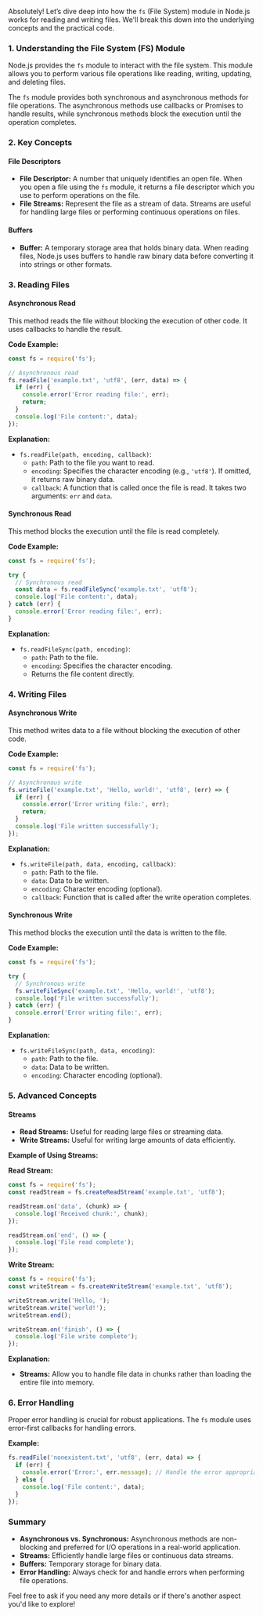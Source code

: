 Absolutely! Let’s dive deep into how the `fs` (File System) module in Node.js works for reading and writing files. We'll break this down into the underlying concepts and the practical code.

### 1. **Understanding the File System (FS) Module**

Node.js provides the `fs` module to interact with the file system. This module allows you to perform various file operations like reading, writing, updating, and deleting files.

The `fs` module provides both synchronous and asynchronous methods for file operations. The asynchronous methods use callbacks or Promises to handle results, while synchronous methods block the execution until the operation completes.

### 2. **Key Concepts**

#### **File Descriptors**
- **File Descriptor:** A number that uniquely identifies an open file. When you open a file using the `fs` module, it returns a file descriptor which you use to perform operations on the file.
- **File Streams:** Represent the file as a stream of data. Streams are useful for handling large files or performing continuous operations on files.

#### **Buffers**
- **Buffer:** A temporary storage area that holds binary data. When reading files, Node.js uses buffers to handle raw binary data before converting it into strings or other formats.

### 3. **Reading Files**

#### **Asynchronous Read**

This method reads the file without blocking the execution of other code. It uses callbacks to handle the result.

**Code Example:**
```javascript
const fs = require('fs');

// Asynchronous read
fs.readFile('example.txt', 'utf8', (err, data) => {
  if (err) {
    console.error('Error reading file:', err);
    return;
  }
  console.log('File content:', data);
});
```

**Explanation:**
- `fs.readFile(path, encoding, callback)`:
  - `path`: Path to the file you want to read.
  - `encoding`: Specifies the character encoding (e.g., `'utf8'`). If omitted, it returns raw binary data.
  - `callback`: A function that is called once the file is read. It takes two arguments: `err` and `data`.

#### **Synchronous Read**

This method blocks the execution until the file is read completely.

**Code Example:**
```javascript
const fs = require('fs');

try {
  // Synchronous read
  const data = fs.readFileSync('example.txt', 'utf8');
  console.log('File content:', data);
} catch (err) {
  console.error('Error reading file:', err);
}
```

**Explanation:**
- `fs.readFileSync(path, encoding)`:
  - `path`: Path to the file.
  - `encoding`: Specifies the character encoding.
  - Returns the file content directly.

### 4. **Writing Files**

#### **Asynchronous Write**

This method writes data to a file without blocking the execution of other code.

**Code Example:**
```javascript
const fs = require('fs');

// Asynchronous write
fs.writeFile('example.txt', 'Hello, world!', 'utf8', (err) => {
  if (err) {
    console.error('Error writing file:', err);
    return;
  }
  console.log('File written successfully');
});
```

**Explanation:**
- `fs.writeFile(path, data, encoding, callback)`:
  - `path`: Path to the file.
  - `data`: Data to be written.
  - `encoding`: Character encoding (optional).
  - `callback`: Function that is called after the write operation completes.

#### **Synchronous Write**

This method blocks the execution until the data is written to the file.

**Code Example:**
```javascript
const fs = require('fs');

try {
  // Synchronous write
  fs.writeFileSync('example.txt', 'Hello, world!', 'utf8');
  console.log('File written successfully');
} catch (err) {
  console.error('Error writing file:', err);
}
```

**Explanation:**
- `fs.writeFileSync(path, data, encoding)`:
  - `path`: Path to the file.
  - `data`: Data to be written.
  - `encoding`: Character encoding (optional).

### 5. **Advanced Concepts**

#### **Streams**

- **Read Streams:** Useful for reading large files or streaming data.
- **Write Streams:** Useful for writing large amounts of data efficiently.

**Example of Using Streams:**

**Read Stream:**
```javascript
const fs = require('fs');
const readStream = fs.createReadStream('example.txt', 'utf8');

readStream.on('data', (chunk) => {
  console.log('Received chunk:', chunk);
});

readStream.on('end', () => {
  console.log('File read complete');
});
```

**Write Stream:**
```javascript
const fs = require('fs');
const writeStream = fs.createWriteStream('example.txt', 'utf8');

writeStream.write('Hello, ');
writeStream.write('world!');
writeStream.end();

writeStream.on('finish', () => {
  console.log('File write complete');
});
```

**Explanation:**
- **Streams:** Allow you to handle file data in chunks rather than loading the entire file into memory.

### 6. **Error Handling**

Proper error handling is crucial for robust applications. The `fs` module uses error-first callbacks for handling errors.

**Example:**
```javascript
fs.readFile('nonexistent.txt', 'utf8', (err, data) => {
  if (err) {
    console.error('Error:', err.message); // Handle the error appropriately
  } else {
    console.log('File content:', data);
  }
});
```

### Summary

- **Asynchronous vs. Synchronous:** Asynchronous methods are non-blocking and preferred for I/O operations in a real-world application.
- **Streams:** Efficiently handle large files or continuous data streams.
- **Buffers:** Temporary storage for binary data.
- **Error Handling:** Always check for and handle errors when performing file operations.

Feel free to ask if you need any more details or if there's another aspect you'd like to explore!
